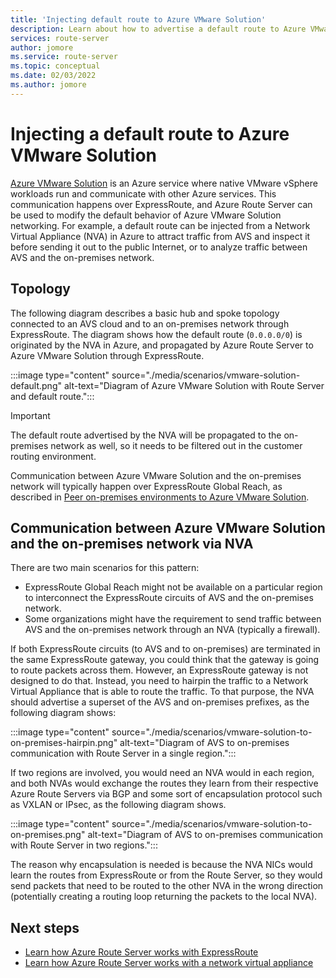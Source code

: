 ```yaml
---
title: 'Injecting default route to Azure VMware Solution'
description: Learn about how to advertise a default route to Azure VMware Solution with Azure Route Server.
services: route-server
author: jomore
ms.service: route-server
ms.topic: conceptual
ms.date: 02/03/2022
ms.author: jomore
---
```


# Injecting a default route to Azure VMware Solution

[Azure VMware Solution](../azure-vmware/introduction.md) is an Azure service where native VMware vSphere workloads run and communicate with other Azure services. This communication happens over ExpressRoute, and Azure Route Server can be used to modify the default behavior of Azure VMware Solution networking. For example, a default route can be injected from a Network Virtual Appliance (NVA) in Azure to attract traffic from AVS and inspect it before sending it out to the public Internet, or to analyze traffic between AVS and the on-premises network.

## Topology

The following diagram describes a basic hub and spoke topology connected to an AVS cloud and to an on-premises network through ExpressRoute. The diagram shows how the default route (`0.0.0.0/0`) is originated by the NVA in Azure, and propagated by Azure Route Server to Azure VMware Solution through ExpressRoute.

:::image type="content" source="./media/scenarios/vmware-solution-default.png" alt-text="Diagram of Azure VMware Solution with Route Server and default route.":::

> [!IMPORTANT]
> The default route advertised by the NVA will be propagated to the on-premises network as well, so it needs to be filtered out in the customer routing environment.

Communication between Azure VMware Solution and the on-premises network will typically happen over ExpressRoute Global Reach, as described in [Peer on-premises environments to Azure VMware Solution](../azure-vmware/tutorial-expressroute-global-reach-private-cloud.md).

## Communication between Azure VMware Solution and the on-premises network via NVA

There are two main scenarios for this pattern:

- ExpressRoute Global Reach might not be available on a particular region to interconnect the ExpressRoute circuits of AVS and the on-premises network.
- Some organizations might have the requirement to send traffic between AVS and the on-premises network through an NVA (typically a firewall).

If both ExpressRoute circuits (to AVS and to on-premises) are terminated in the same ExpressRoute gateway, you could think that the gateway is going to route packets across them. However, an ExpressRoute gateway is not designed to do that. Instead, you need to hairpin the traffic to a Network Virtual Appliance that is able to route the traffic. To that purpose, the NVA should advertise a superset of the AVS and on-premises prefixes, as the following diagram shows:

:::image type="content" source="./media/scenarios/vmware-solution-to-on-premises-hairpin.png" alt-text="Diagram of AVS to on-premises communication with Route Server in a single region.":::

If two regions are involved, you would need an  NVA would in each region, and both NVAs would exchange the routes they learn from their respective Azure Route Servers via BGP and some sort of encapsulation protocol such as VXLAN or IPsec, as the following diagram shows.

:::image type="content" source="./media/scenarios/vmware-solution-to-on-premises.png" alt-text="Diagram of AVS to on-premises communication with Route Server in two regions.":::

The reason why encapsulation is needed is because the NVA NICs would learn the routes from ExpressRoute or from the Route Server, so they would send packets that need to be routed to the other NVA in the wrong direction (potentially creating a routing loop returning the packets to the local NVA).

## Next steps

* [Learn how Azure Route Server works with ExpressRoute](expressroute-vpn-support.md)
* [Learn how Azure Route Server works with a network virtual appliance](resource-manager-template-samples.md)

